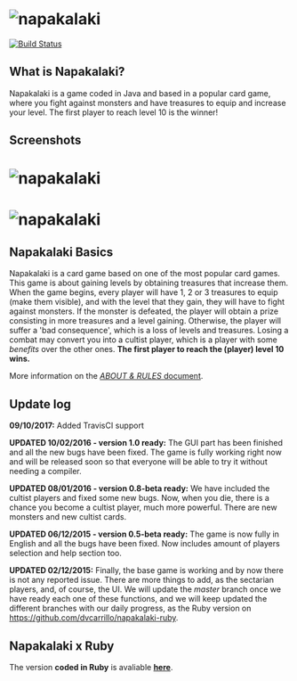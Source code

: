 # ![napakalaki](https://raw.github.com/dvcarrillo/napakalaki/master/doc/napakalaki-ext.png)
[![Build Status](https://travis-ci.org/dvcarrillo/napakalaki.svg?branch=master)](https://travis-ci.org/dvcarrillo/napakalaki)

## What is Napakalaki?
Napakalaki is a game coded in Java and based in a popular card game, where you fight against monsters and have treasures to equip and increase your level. The first player to reach level 10 is the winner!

## Screenshots
# ![napakalaki](https://raw.github.com/dvcarrillo/napakalaki/master/screenshot-1.png)
# ![napakalaki](https://raw.github.com/dvcarrillo/napakalaki/master/screenshot-2.png)

## Napakalaki Basics
Napakalaki is a card game based on one of the most popular card games. This game is about gaining levels by obtaining treasures that increase them. When the game begins, every player will have 1, 2 or 3 treasures to equip (make them visible), and with the level that they gain, they will have to fight against monsters. If the monster is defeated, the player will obtain a prize consisting in more treasures and a level gaining. Otherwise, the player will suffer a 'bad consequence', which is a loss of levels and treasures. Losing a combat may convert you into a cultist player, which is a player with some *benefits* over the other ones. **The first player to reach the (player) level 10 wins.**

More information on the [*ABOUT & RULES* document](https://github.com/dvcarrillo/napakalaki/blob/master/doc/Napakalaki%20-%20ABOUT%20%26%20RULES.pdf).

## Update log
**09/10/2017:**
Added TravisCI support

**UPDATED 10/02/2016 - version 1.0 ready:**
The GUI part has been finished and all the new bugs have been fixed.
The game is fully working right now and will be released soon so that
everyone will be able to try it without needing a compiler.

**UPDATED 08/01/2016 - version 0.8-beta ready:** 
We have included the cultist players and fixed some new bugs.
Now, when you die, there is a chance you become a cultist player,
much more powerful. There are new monsters and new cultist cards.

**UPDATED 06/12/2015 - version 0.5-beta ready:** 
The game is now fully in English and all the bugs have been fixed.
Now includes amount of players selection and help section too.

**UPDATED 02/12/2015:** 
Finally, the base game is working and by now there is not any reported
issue. There are more things to add, as the sectarian players, and, of
course, the UI.
We will update the *master* branch once we have ready each one of these
functions, and we will keep updated the different branches with our daily
progress, as the Ruby version on https://github.com/dvcarrillo/napakalaki-ruby.

## Napakalaki x Ruby
The version **coded in Ruby** is avaliable **[here](https://github.com/dvcarrillo/napakalaki-ruby)**.
